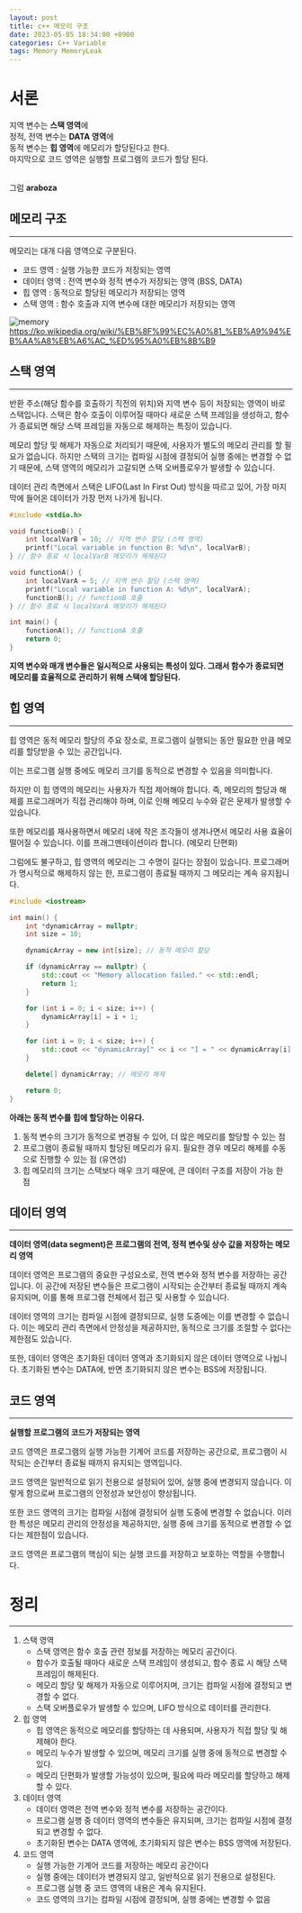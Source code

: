 ```yaml
---
layout: post
title: c++ 메모리 구조
date: 2023-05-05 18:34:00 +0900
categories: C++ Variable
tags: Memory MemoryLeak
---
```


# 서론
지역 변수는 **스택 영역**에 <br/>
정적, 전역 변수는 **DATA 영역**에 <br/>
동적 변수는 **힙 영역**에 메모리가 할당된다고 한다. <br/>
마지막으로 코드 영역은 실행할 프로그램의 코드가 할당 된다.<br/><br/>

그럼
**araboza**

## 메모리 구조
----------------
메모리는 대개 다음 영역으로 구분된다.
- 코드 영역 : 실행 가능한 코드가 저장되는 영역
- 데이터 영역 : 전역 변수와 정적 변수가 저장되는 영역 (BSS, DATA)
- 힙 영역 : 동적으로 할당된 메모리가 저장되는 영역
- 스택 영역 : 함수 호출과 지역 변수에 대한 메모리가 저장되는 영역

![memory](https://user-images.githubusercontent.com/69189889/236433871-b81dd30b-3810-403e-86c3-36acd849a080.png)
https://ko.wikipedia.org/wiki/%EB%8F%99%EC%A0%81_%EB%A9%94%EB%AA%A8%EB%A6%AC_%ED%95%A0%EB%8B%B9

## 스택 영역
----------
반환 주소(해당 함수를 호출하기 직전의 위치)와 지역 변수 등이 저장되는 영역이 바로 스택입니다. 스택은 함수 호출이 이루어질 때마다 새로운 스택 프레임을 생성하고, 함수가 종료되면 해당 스택 프레임을 자동으로 해제하는 특징이 있습니다.

메모리 할당 및 해제가 자동으로 처리되기 때문에, 사용자가 별도의 메모리 관리를 할 필요가 없습니다. 하지만 스택의 크기는 컴파일 시점에 결정되어 실행 중에는 변경할 수 없기 때문에, 스택 영역의 메모리가 고갈되면 스택 오버플로우가 발생할 수 있습니다.

데이터 관리 측면에서 스택은 LIFO(Last In First Out) 방식을 따르고 있어, 가장 마지막에 들어온 데이터가 가장 먼저 나가게 됩니다. 

```cpp 
#include <stdio.h>

void functionB() {
    int localVarB = 10; // 지역 변수 할당 (스택 영역)
    printf("Local variable in function B: %d\n", localVarB);
} // 함수 종료 시 localVarB 메모리가 해제된다

void functionA() {
    int localVarA = 5; // 지역 변수 할당 (스택 영역)
    printf("Local variable in function A: %d\n", localVarA);
    functionB(); // functionB 호출
} // 함수 종료 시 localVarA 메모리가 해제된다

int main() {
    functionA(); // functionA 호출
    return 0;
}

```
**지역 변수와 매개 변수들은 일시적으로 사용되는 특성이 있다. 그래서 함수가 종료되면 메모리를 효율적으로 관리하기 위해 스택에 할당된다.**

## 힙 영역
---------------
힙 영역은 동적 메모리 할당의 주요 장소로, 프로그램이 실행되는 동안 필요한 만큼 메모리를 할당받을 수 있는 공간입니다. 

이는 프로그램 실행 중에도 메모리 크기를 동적으로 변경할 수 있음을 의미합니다.

하지만 이 힙 영역의 메모리는 사용자가 직접 제어해야 합니다. 즉, 메모리의 할당과 해제를 프로그래머가 직접 관리해야 하며, 이로 인해 메모리 누수와 같은 문제가 발생할 수 있습니다. 

또한 메모리를 재사용하면서 메모리 내에 작은 조각들이 생겨나면서 메모리 사용 효율이 떨어질 수 있습니다. 이를 프래그멘테이션이라 합니다. (메모리 단편화)

그럼에도 불구하고, 힙 영역의 메모리는 그 수명이 길다는 장점이 있습니다. 프로그래머가 명시적으로 해제하지 않는 한, 프로그램이 종료될 때까지 그 메모리는 계속 유지됩니다.
  
```cpp
#include <iostream>

int main() {
    int *dynamicArray = nullptr;
    int size = 10;

    dynamicArray = new int[size]; // 동적 메모리 할당

    if (dynamicArray == nullptr) {
        std::cout << "Memory allocation failed." << std::endl;
        return 1;
    }

    for (int i = 0; i < size; i++) {
        dynamicArray[i] = i + 1;
    }

    for (int i = 0; i < size; i++) {
        std::cout << "dynamicArray[" << i << "] = " << dynamicArray[i] << std::endl;
    }

    delete[] dynamicArray; // 메모리 해제

    return 0;
}
```
**아래는 동적 변수를 힙에 할당하는 이유다.**
1. 동적 변수의 크기가 동적으로 변경될 수 있어, 더 많은 메모리를 할당할 수 있는 점
2. 프로그램이 종료될 때까지 할당된 메모리가 유지. 필요한 경우 메모리 해제를 수동으로 진행할 수 있는 점 (유연성)
3. 힙 메모리의 크기는 스택보다 매우 크기 때문에, 큰 데이터 구조를 저장이 가능 한 점

## 데이터 영역
-------------
**데이터 영역(data segment)은 프로그램의 전역, 정적 변수및 상수 값을 저장하는 메모리 영역**

데이터 영역은 프로그램의 중요한 구성요소로, 전역 변수와 정적 변수를 저장하는 공간입니다. 이 공간에 저장된 변수들은 프로그램이 시작되는 순간부터 종료될 때까지 계속 유지되며, 이를 통해 프로그램 전체에서 접근 및 사용할 수 있습니다.

데이터 영역의 크기는 컴파일 시점에 결정되므로, 실행 도중에는 이를 변경할 수 없습니다. 이는 메모리 관리 측면에서 안정성을 제공하지만, 동적으로 크기를 조절할 수 없다는 제한점도 있습니다.

또한, 데이터 영역은 초기화된 데이터 영역과 초기화되지 않은 데이터 영역으로 나뉩니다. 초기화된 변수는 DATA에, 반면 초기화되지 않은 변수는 BSS에 저장됩니다.

  
## 코드 영역
-----------
**실행할 프로그램의 코드가 저장되는 영역**

코드 영역은 프로그램의 실행 가능한 기계어 코드를 저장하는 공간으로, 프로그램이 시작되는 순간부터 종료될 때까지 유지되는 영역입니다. 

코드 영역은 일반적으로 읽기 전용으로 설정되어 있어, 실행 중에 변경되지 않습니다. 이렇게 함으로써 프로그램의 안정성과 보안성이 향상됩니다.

또한 코드 영역의 크기는 컴파일 시점에 결정되어 실행 도중에 변경할 수 없습니다. 이러한 특성은 메모리 관리의 안정성을 제공하지만, 실행 중에 크기를 동적으로 변경할 수 없다는 제한점이 있습니다.

코드 영역은 프로그램의 핵심이 되는 실행 코드를 저장하고 보호하는 역할을 수행합니다.
  
# 정리
-------------
1. 스택 영역
   - 스택 영역은 함수 호출 관련 정보를 저장하는 메모리 공간이다.
   - 함수가 호출될 때마다 새로운 스택 프레임이 생성되고, 함수 종료 시 해당 스택 프레임이 해제된다.
   - 메모리 할당 및 해제가 자동으로 이루어지며, 크기는 컴파일 시점에 결정되고 변경할 수 없다.
   - 스택 오버플로우가 발생할 수 있으며, LIFO 방식으로 데이터를 관리한다.
2. 힙 영역
   - 힙 영역은 동적으로 메모리를 할당하는 데 사용되며, 사용자가 직접 할당 및 해제해야 한다.
   - 메모리 누수가 발생할 수 있으며, 메모리 크기를 실행 중에 동적으로 변경할 수 있다.
   - 메모리 단편화가 발생할 가능성이 있으며, 필요에 따라 메모리를 할당하고 해제할 수 있다.
3. 데이터 영역
   - 데이터 영역은 전역 변수와 정적 변수를 저장하는 공간이다.
   - 프로그램 실행 중 데이터 영역의 변수들은 유지되며, 크기는 컴파일 시점에 결정되고 변경할 수 없다.
   - 초기화된 변수는 DATA 영역에, 초기화되지 않은 변수는 BSS 영역에 저장된다.
4. 코드 영역
   - 실행 가능한 기계어 코드를 저장하는 메모리 공간이다
   - 실행 중에는 데이터가 변경되지 않고, 일반적으로 읽기 전용으로 설정된다.
   - 프로그램 실행 중 코드 영역의 내용은 계속 유지된다.
   - 코드 영역의 크기는 컴파일 시점에 결정되며, 실행 중에는 변경할 수 없음